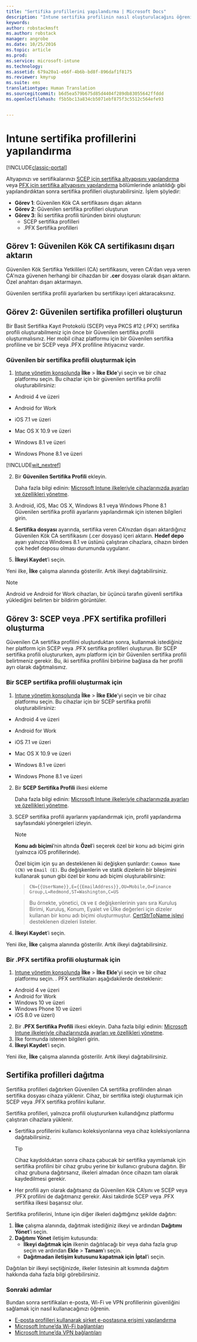 ```yaml
---
title: "Sertifika profillerini yapılandırma | Microsoft Docs"
description: "Intune sertifika profilinin nasıl oluşturulacağını öğrenin."
keywords: 
author: robstackmsft
ms.author: robstack
manager: angrobe
ms.date: 10/25/2016
ms.topic: article
ms.prod: 
ms.service: microsoft-intune
ms.technology: 
ms.assetid: 679a20a1-e66f-4b6b-bd8f-896daf1f8175
ms.reviewer: kmyrup
ms.suite: ems
translationtype: Human Translation
ms.sourcegitcommit: b6d5ea579b675d85d4404f289db83055642ffddd
ms.openlocfilehash: f5b5bc13a834cb5071ebf875f3c5512c564efe93


---
```


# <a name="configure-intune-certificate-profiles"></a>Intune sertifika profillerini yapılandırma

[!INCLUDE[classic-portal](../includes/classic-portal.md)]

Altyapınızı ve sertifikalarınızı [SCEP için sertifika altyapısını yapılandırma](configure-certificate-infrastructure-for-scep.md) veya [PFX için sertifika altyapısını yapılandırma](configure-certificate-infrastructure-for-pfx.md) bölümlerinde anlatıldığı gibi yapılandırdıktan sonra sertifika profilleri oluşturabilirsiniz. İşlem şöyledir:

- **Görev 1**: Güvenilen Kök CA sertifikasını dışarı aktarın
- **Görev 2**: Güvenilen sertifika profilleri oluşturun
- **Görev 3**: İki sertifika profili türünden birini oluşturun:
  - SCEP sertifika profilleri
  - .PFX Sertifika profilleri

## <a name="task-1-export-the-trusted-root-ca-certificate"></a>**Görev 1**: Güvenilen Kök CA sertifikasını dışarı aktarın
Güvenilen Kök Sertifika Yetkilileri (CA) sertifikasını, veren CA'dan veya veren CA'nıza güvenen herhangi bir cihazdan bir **.cer** dosyası olarak dışarı aktarın. Özel anahtarı dışarı aktarmayın.

Güvenilen sertifika profili ayarlarken bu sertifikayı içeri aktaracaksınız.

## <a name="task-2-create-trusted-certificate-profiles"></a>**Görev 2**: Güvenilen sertifika profilleri oluşturun
Bir Basit Sertifika Kayıt Protokolü (SCEP) veya PKCS #12 (.PFX) sertifika profili oluşturabilmeniz için önce bir Güvenilen sertifika profili oluşturmalısınız. Her mobil cihaz platformu için bir Güvenilen sertifika profiline ve bir SCEP veya .PFX profiline ihtiyacınız vardır.

### <a name="to-create-a-trusted-certificate-profile"></a>Güvenilen bir sertifika profili oluşturmak için

1.  [Intune yönetim konsolunda](https://manage.microsoft.com) **İlke** &gt; **İlke Ekle**’yi seçin ve bir cihaz platformu seçin. Bu cihazlar için bir güvenilen sertifika profili oluşturabilirsiniz:

-  Android 4 ve üzeri

-  Android for Work

-  iOS 7.1 ve üzeri

-  Mac OS X 10.9 ve üzeri

-  Windows 8.1 ve üzeri

-  Windows Phone 8.1 ve üzeri

[!INCLUDE[wit_nextref](../includes/afw_rollout_disclaimer.md)]

2.  Bir **Güvenilen Sertifika Profili** ekleyin.

    Daha fazla bilgi edinin: [Microsoft Intune ilkeleriyle cihazlarınızda ayarları ve özellikleri yönetme](manage-settings-and-features-on-your-devices-with-microsoft-intune-policies.md).

3.  Android, iOS, Mac OS X, Windows 8.1 veya Windows Phone 8.1 Güvenilen sertifika profili ayarlarını yapılandırmak için istenen bilgileri girin.
4.  **Sertifika dosyası** ayarında, sertifika veren CA’nızdan dışarı aktardığınız Güvenilen Kök CA sertifikasını (.cer dosyası) içeri aktarın. **Hedef depo** ayarı yalnızca Windows 8.1 ve üstünü çalıştıran cihazlara, cihazın birden çok hedef deposu olması durumunda uygulanır.

4.  **İlkeyi Kaydet**’i seçin.

Yeni ilke, **İlke** çalışma alanında gösterilir. Artık ilkeyi dağıtabilirsiniz.

> [!NOTE]
>
> Android ve Android for Work cihazları, bir üçüncü tarafın güvenli sertifika yüklediğini belirten bir bildirim görüntüler.


## <a name="task-3-create-scep-or-pfx-certificate-profiles"></a>**Görev 3**: SCEP veya .PFX sertifika profilleri oluşturma
Güvenilen CA sertifika profilini oluşturduktan sonra, kullanmak istediğiniz her platform için SCEP veya .PFX sertifika profilleri oluşturun. Bir SCEP sertifika profili oluştururken, aynı platform için bir Güvenilen sertifika profili belirtmeniz gerekir. Bu, iki sertifika profilini birbirine bağlasa da her profili ayrı olarak dağıtmalısınız.

### <a name="to-create-an-scep-certificate-profile"></a>Bir SCEP sertifika profili oluşturmak için

1.  [Intune yönetim konsolunda](https://manage.microsoft.com) **İlke** &gt; **İlke Ekle**’yi seçin ve bir cihaz platformu seçin.  Bu cihazlar için bir SCEP sertifika profili oluşturabilirsiniz:

-  Android 4 ve üzeri

-  Android for Work

-  iOS 7.1 ve üzeri

-  Mac OS X 10.9 ve üzeri

-  Windows 8.1 ve üzeri

-  Windows Phone 8.1 ve üzeri

2.  Bir **SCEP Sertifika Profili** ilkesi ekleme

    Daha fazla bilgi edinin: [Microsoft Intune ilkeleriyle cihazlarınızda ayarları ve özellikleri yönetme](manage-settings-and-features-on-your-devices-with-microsoft-intune-policies.md).

3.  SCEP sertifika profili ayarlarını yapılandırmak için, profil yapılandırma sayfasındaki yönergeleri izleyin.
    > [!NOTE]
    >
    > **Konu adı biçimi**’nin altında **Özel**’i seçerek özel bir konu adı biçimi girin (yalnızca iOS profillerinde).
    >
    > Özel biçim için şu an desteklenen iki değişken şunlardır: `Common Name (CN)` ve `Email (E)`. Bu değişkenlerin ve statik dizelerin bir bileşimini kullanarak şunun gibi özel bir konu adı biçimi oluşturabilirsiniz:

    >     CN={{UserName}},E={{EmailAddress}},OU=Mobile,O=Finance Group,L=Redmond,ST=Washington,C=US

    > Bu örnekte, yönetici, `CN` ve `E` değişkenlerinin yanı sıra Kuruluş Birimi, Kuruluş, Konum, Eyalet ve Ülke değerleri için dizeler kullanan bir konu adı biçimi oluşturmuştur. [CertStrToName işlevi](https://msdn.microsoft.com/en-us/library/windows/desktop/aa377160.aspx) desteklenen dizeleri listeler.

4.  **İlkeyi Kaydet**’i seçin.

Yeni ilke, **İlke** çalışma alanında gösterilir. Artık ilkeyi dağıtabilirsiniz.

### <a name="to-create-a-pfx-certificate-profile"></a>Bir .PFX sertifika profili oluşturmak için

1.  [Intune yönetim konsolunda](https://manage.microsoft.com) **İlke** &gt; **İlke Ekle**’yi seçin ve bir cihaz platformu seçin. . PFX sertifikaları aşağıdakilerde desteklenir:
  - Android 4 ve üzeri
  - Android for Work
  - Windows 10 ve üzeri
  - Windows Phone 10 ve üzeri
  - iOS 8.0 ve üzeri)    


2.  Bir **.PFX Sertifika Profili** ilkesi ekleyin.
      Daha fazla bilgi edinin: [Microsoft Intune ilkeleriyle cihazlarınızda ayarları ve özellikleri yönetme](manage-settings-and-features-on-your-devices-with-microsoft-intune-policies.md).
3.  İlke formunda istenen bilgileri girin.
4.  **İlkeyi Kaydet**’i seçin.

Yeni ilke, **İlke** çalışma alanında gösterilir. Artık ilkeyi dağıtabilirsiniz.

## <a name="deploy-certificate-profiles"></a>Sertifika profilleri dağıtma
Sertifika profilleri dağıtırken Güvenilen CA sertifika profilinden alınan sertifika dosyası cihaza yüklenir. Cihaz, bir sertifika isteği oluşturmak için SCEP veya .PFX sertifika profilini kullanır.

Sertifika profilleri, yalnızca profili oluştururken kullandığınız platformu çalıştıran cihazlara yüklenir.

-   Sertifika profillerini kullanıcı koleksiyonlarına veya cihaz koleksiyonlarına dağıtabilirsiniz.

    > [!TIP]
    > Cihaz kaydolduktan sonra cihaza çabucak bir sertifika yayımlamak için sertifika profilini bir cihaz grubu yerine bir kullanıcı grubuna dağıtın. Bir cihaz grubuna dağıtırsanız, ilkeleri almadan önce cihazın tam olarak kaydedilmesi gerekir.

-   Her profili ayrı olarak dağıtsanız da Güvenilen Kök CA’sını ve SCEP veya .PFX profilini de dağıtmanız gerekir. Aksi takdirde SCEP veya .PFX sertifika ilkesi başarısız olur.

Sertifika profillerini, Intune için diğer ilkeleri dağıttığınız şekilde dağıtın:

1.  **İlke** çalışma alanında, dağıtmak istediğiniz ilkeyi ve ardından **Dağıtımı Yönet**’i seçin.
2.  **Dağıtımı Yönet** iletişim kutusunda:
    -   **İlkeyi dağıtmak için** ilkenin dağıtılacağı bir veya daha fazla grup seçin ve ardından **Ekle** &gt; **Tamam**'ı seçin.
    -   **Dağıtmadan iletişim kutusunu kapatmak için** **İptal**’i seçin.

Dağıtılan bir ilkeyi seçtiğinizde, ilkeler listesinin alt kısmında dağıtım hakkında daha fazla bilgi görebilirsiniz.

### <a name="next-steps"></a>Sonraki adımlar

Bundan sonra sertifikaları e-posta, Wi-Fi ve VPN profillerinin güvenliğini sağlamak için nasıl kullanacağınızı öğrenin.

-  [E-posta profilleri kullanarak şirket e-postasına erişimi yapılandırma](configure-access-to-corporate-email-using-email-profiles-with-Microsoft-Intune.md)
-  [Microsoft Intune’da Wi-Fi bağlantıları](wi-fi-connections-in-microsoft-intune.md)
-  [Microsoft Intune’da VPN bağlantıları](vpn-connections-in-microsoft-intune.md)



<!--HONumber=Dec16_HO2-->


